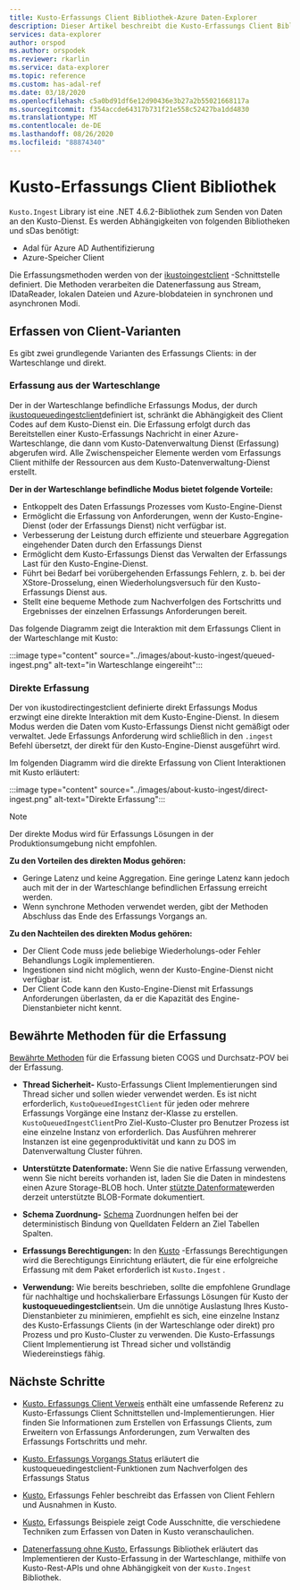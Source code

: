 ```yaml
---
title: Kusto-Erfassungs Client Bibliothek-Azure Daten-Explorer
description: Dieser Artikel beschreibt die Kusto-Erfassungs Client Bibliothek in Azure Daten-Explorer.
services: data-explorer
author: orspod
ms.author: orspodek
ms.reviewer: rkarlin
ms.service: data-explorer
ms.topic: reference
ms.custom: has-adal-ref
ms.date: 03/18/2020
ms.openlocfilehash: c5a0bd91df6e12d90436e3b27a2b55021668117a
ms.sourcegitcommit: f354accde64317b731f21e558c52427ba1dd4830
ms.translationtype: MT
ms.contentlocale: de-DE
ms.lasthandoff: 08/26/2020
ms.locfileid: "88874340"
---
```

# <a name="kusto-ingest-client-library"></a>Kusto-Erfassungs Client Bibliothek 

`Kusto.Ingest` Library ist eine .NET 4.6.2-Bibliothek zum Senden von Daten an den Kusto-Dienst.
Es werden Abhängigkeiten von folgenden Bibliotheken und sDas benötigt:

* Adal für Azure AD Authentifizierung
* Azure-Speicher Client

Die Erfassungsmethoden werden von der [ikustoingestclient](kusto-ingest-client-reference.md#interface-ikustoingestclient) -Schnittstelle definiert.  Die Methoden verarbeiten die Datenerfassung aus Stream, IDataReader, lokalen Dateien und Azure-blobdateien in synchronen und asynchronen Modi.

## <a name="ingest-client-flavors"></a>Erfassen von Client-Varianten

Es gibt zwei grundlegende Varianten des Erfassungs Clients: in der Warteschlange und direkt.

### <a name="queued-ingestion"></a>Erfassung aus der Warteschlange

Der in der Warteschlange befindliche Erfassungs Modus, der durch [ikustoqueuedingestclient](kusto-ingest-client-reference.md#interface-ikustoqueuedingestclient)definiert ist, schränkt die Abhängigkeit des Client Codes auf dem Kusto-Dienst ein. Die Erfassung erfolgt durch das Bereitstellen einer Kusto-Erfassungs Nachricht in einer Azure-Warteschlange, die dann vom Kusto-Datenverwaltung Dienst (Erfassung) abgerufen wird. Alle Zwischenspeicher Elemente werden vom Erfassungs Client mithilfe der Ressourcen aus dem Kusto-Datenverwaltung-Dienst erstellt.

**Der in der Warteschlange befindliche Modus bietet folgende Vorteile:**

* Entkoppelt des Daten Erfassungs Prozesses vom Kusto-Engine-Dienst
* Ermöglicht die Erfassung von Anforderungen, wenn der Kusto-Engine-Dienst (oder der Erfassungs Dienst) nicht verfügbar ist.
* Verbesserung der Leistung durch effiziente und steuerbare Aggregation eingehender Daten durch den Erfassungs Dienst 
* Ermöglicht dem Kusto-Erfassungs Dienst das Verwalten der Erfassungs Last für den Kusto-Engine-Dienst.
* Führt bei Bedarf bei vorübergehenden Erfassungs Fehlern, z. b. bei der XStore-Drosselung, einen Wiederholungsversuch für den Kusto-Erfassungs Dienst aus.
* Stellt eine bequeme Methode zum Nachverfolgen des Fortschritts und Ergebnisses der einzelnen Erfassungs Anforderungen bereit.

Das folgende Diagramm zeigt die Interaktion mit dem Erfassungs Client in der Warteschlange mit Kusto:

:::image type="content" source="../images/about-kusto-ingest/queued-ingest.png" alt-text="in Warteschlange eingereiht":::
 
### <a name="direct-ingestion"></a>Direkte Erfassung

Der von ikustodirectingestclient definierte direkt Erfassungs Modus erzwingt eine direkte Interaktion mit dem Kusto-Engine-Dienst. In diesem Modus werden die Daten vom Kusto-Erfassungs Dienst nicht gemäßigt oder verwaltet. Jede Erfassungs Anforderung wird schließlich in den `.ingest` Befehl übersetzt, der direkt für den Kusto-Engine-Dienst ausgeführt wird.

Im folgenden Diagramm wird die direkte Erfassung von Client Interaktionen mit Kusto erläutert:

:::image type="content" source="../images/about-kusto-ingest/direct-ingest.png" alt-text="Direkte Erfassung":::

> [!NOTE]
> Der direkte Modus wird für Erfassungs Lösungen in der Produktionsumgebung nicht empfohlen.

**Zu den Vorteilen des direkten Modus gehören:**

* Geringe Latenz und keine Aggregation. Eine geringe Latenz kann jedoch auch mit der in der Warteschlange befindlichen Erfassung erreicht werden.
* Wenn synchrone Methoden verwendet werden, gibt der Methoden Abschluss das Ende des Erfassungs Vorgangs an.

**Zu den Nachteilen des direkten Modus gehören:**

* Der Client Code muss jede beliebige Wiederholungs-oder Fehler Behandlungs Logik implementieren.
* Ingestionen sind nicht möglich, wenn der Kusto-Engine-Dienst nicht verfügbar ist.
* Der Client Code kann den Kusto-Engine-Dienst mit Erfassungs Anforderungen überlasten, da er die Kapazität des Engine-Dienstanbieter nicht kennt.

## <a name="ingestion-best-practices"></a>Bewährte Methoden für die Erfassung

[Bewährte Methoden](kusto-ingest-best-practices.md) für die Erfassung bieten COGS und Durchsatz-POV bei der Erfassung.

* **Thread Sicherheit-** Kusto-Erfassungs Client Implementierungen sind Thread sicher und sollen wieder verwendet werden. Es ist nicht erforderlich, `KustoQueuedIngestClient` für jeden oder mehrere Erfassungs Vorgänge eine Instanz der-Klasse zu erstellen. `KustoQueuedIngestClient`Pro Ziel-Kusto-Cluster pro Benutzer Prozess ist eine einzelne Instanz von erforderlich. Das Ausführen mehrerer Instanzen ist eine gegenproduktivität und kann zu DOS im Datenverwaltung Cluster führen.

* **Unterstützte Datenformate:** Wenn Sie die native Erfassung verwenden, wenn Sie nicht bereits vorhanden ist, laden Sie die Daten in mindestens einen Azure Storage-BLOB hoch. Unter [stützte Datenformate](../../../ingestion-supported-formats.md)werden derzeit unterstützte BLOB-Formate dokumentiert.

* **Schema Zuordnung-** 
 [Schema](../../management/mappings.md) Zuordnungen helfen bei der deterministisch Bindung von Quelldaten Feldern an Ziel Tabellen Spalten.

* **Erfassungs Berechtigungen:** 
 In den [Kusto](kusto-ingest-client-permissions.md) -Erfassungs Berechtigungen wird die Berechtigungs Einrichtung erläutert, die für eine erfolgreiche Erfassung mit dem Paket erforderlich ist `Kusto.Ingest` .

* **Verwendung:** Wie bereits beschrieben, sollte die empfohlene Grundlage für nachhaltige und hochskalierbare Erfassungs Lösungen für Kusto der **kustoqueuedingestclient**sein.
Um die unnötige Auslastung Ihres Kusto-Dienstanbieter zu minimieren, empfiehlt es sich, eine einzelne Instanz des Kusto-Erfassungs Clients (in der Warteschlange oder direkt) pro Prozess und pro Kusto-Cluster zu verwenden. Die Kusto-Erfassungs Client Implementierung ist Thread sicher und vollständig Wiedereinstiegs fähig.

## <a name="next-steps"></a>Nächste Schritte

* [Kusto. Erfassungs Client Verweis](kusto-ingest-client-reference.md) enthält eine umfassende Referenz zu Kusto-Erfassungs Client Schnittstellen und-Implementierungen. Hier finden Sie Informationen zum Erstellen von Erfassungs Clients, zum Erweitern von Erfassungs Anforderungen, zum Verwalten des Erfassungs Fortschritts und mehr.

* [Kusto. Erfassungs Vorgangs Status](kusto-ingest-client-status.md) erläutert die kustoqueuedingestclient-Funktionen zum Nachverfolgen des Erfassungs Status

* [Kusto.](kusto-ingest-client-errors.md) Erfassungs Fehler beschreibt das Erfassen von Client Fehlern und Ausnahmen in Kusto.

* [Kusto.](kusto-ingest-client-examples.md) Erfassungs Beispiele zeigt Code Ausschnitte, die verschiedene Techniken zum Erfassen von Daten in Kusto veranschaulichen.

* [Datenerfassung ohne Kusto.](kusto-ingest-client-rest.md) Erfassungs Bibliothek erläutert das Implementieren der Kusto-Erfassung in der Warteschlange, mithilfe von Kusto-Rest-APIs und ohne Abhängigkeit von der `Kusto.Ingest` Bibliothek.

